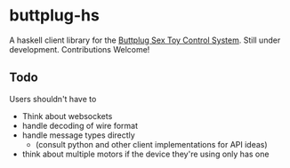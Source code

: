# buttplug-hs

A haskell client library for the [Buttplug Sex Toy Control System](https://buttplug.io/). Still under development. Contributions Welcome!

## Todo

Users shouldn't have to

- Think about websockets
- handle decoding of wire format
- handle message types directly
  - (consult python and other client implementations for API ideas)
- think about multiple motors if the device they're using only has one
